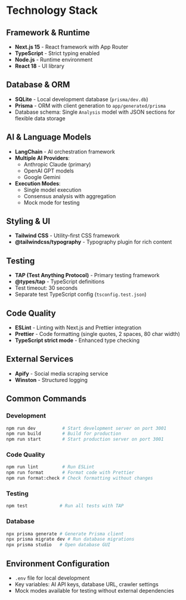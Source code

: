 # Technology Stack

## Framework & Runtime

- **Next.js 15** - React framework with App Router
- **TypeScript** - Strict typing enabled
- **Node.js** - Runtime environment
- **React 18** - UI library

## Database & ORM

- **SQLite** - Local development database (`prisma/dev.db`)
- **Prisma** - ORM with client generation to `app/generated/prisma`
- Database schema: Single `Analysis` model with JSON sections for flexible data storage

## AI & Language Models

- **LangChain** - AI orchestration framework
- **Multiple AI Providers**:
  - Anthropic Claude (primary)
  - OpenAI GPT models
  - Google Gemini
- **Execution Modes**:
  - Single model execution
  - Consensus analysis with aggregation
  - Mock mode for testing

## Styling & UI

- **Tailwind CSS** - Utility-first CSS framework
- **@tailwindcss/typography** - Typography plugin for rich content

## Testing

- **TAP (Test Anything Protocol)** - Primary testing framework
- **@types/tap** - TypeScript definitions
- Test timeout: 30 seconds
- Separate test TypeScript config (`tsconfig.test.json`)

## Code Quality

- **ESLint** - Linting with Next.js and Prettier integration
- **Prettier** - Code formatting (single quotes, 2 spaces, 80 char width)
- **TypeScript strict mode** - Enhanced type checking

## External Services

- **Apify** - Social media scraping service
- **Winston** - Structured logging

## Common Commands

### Development

```bash
npm run dev          # Start development server on port 3001
npm run build        # Build for production
npm run start        # Start production server on port 3001
```

### Code Quality

```bash
npm run lint         # Run ESLint
npm run format       # Format code with Prettier
npm run format:check # Check formatting without changes
```

### Testing

```bash
npm test            # Run all tests with TAP
```

### Database

```bash
npx prisma generate # Generate Prisma client
npx prisma migrate dev # Run database migrations
npx prisma studio   # Open database GUI
```

## Environment Configuration

- `.env` file for local development
- Key variables: AI API keys, database URL, crawler settings
- Mock modes available for testing without external dependencies
